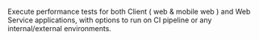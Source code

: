 Execute performance tests for both Client ( web & mobile web ) and Web Service applications, with options to run on CI pipeline or any internal/external environments.
